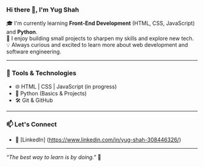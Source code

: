 ### Hi there 👋, I'm Yug Shah

🎓 I'm currently learning **Front-End Development** (HTML, CSS, JavaScript) and **Python**.  
🌱 I enjoy building small projects to sharpen my skills and explore new tech.  
💡 Always curious and excited to learn more about web development and software engineering.

---

### 🔧 Tools & Technologies
- 🌐 HTML | CSS | JavaScript (in progress)
- 🐍 Python (Basics & Projects)
- 🛠️ Git & GitHub

---

### 📫 Let's Connect

- 💼 [LinkedIn] (https://www.linkedin.com/in/yug-shah-308446326/)

---

_“The best way to learn is by doing.”_ 🚀

